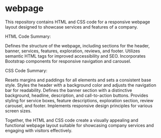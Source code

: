 # webpage


This repository contains HTML and CSS code for a responsive webpage layout designed to showcase services and features of a company.

HTML Code Summary:

Defines the structure of the webpage, including sections for the header, banner, services, features, exploration, reviews, and footer.
Utilizes semantic HTML tags for improved accessibility and SEO.
Incorporates Bootstrap components for responsive navigation and carousel.


CSS Code Summary:

Resets margins and paddings for all elements and sets a consistent base style.
Styles the header with a background color and adjusts the navigation bar for readability.
Defines the banner section with a distinctive background, headline, description, and call-to-action buttons.
Provides styling for service boxes, feature descriptions, exploration section, review carousel, and footer.
Implements responsive design principles for various screen sizes.



Together, the HTML and CSS code create a visually appealing and functional webpage layout suitable for showcasing company services and engaging with visitors effectively.
